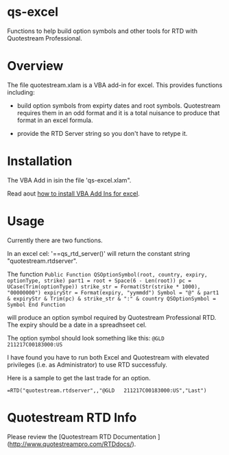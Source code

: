 # qs-excel
Functions to help build option symbols and  other tools for RTD with Quotestream Professional.

# Overview
The file  quotestream.xlam is a VBA add-in for excel.   This provides functions including:
- build option symbols from expirty dates and root symbols.  Quotestream requires them in an odd format and it is 
a total nuisance to produce that format in an excel formula. 

- provide the RTD Server string so you don't have to retype it.



# Installation
The VBA Add in isin the file 'qs-excel.xlam".  

Read aout [how to install VBA Add Ins for excel](https://www.automateexcel.com/vba/install-add-in).  

# Usage

Currently there are two functions.  

In an excel cel:  '==qs_rtd_server()'  will return the constant string "quotestream.rtdserver".


The function 
`Public Function QSOptionSymbol(root, country, expiry, optionType, strike)
    part1 = root + Space(6 - Len(root))
    pc = UCase(Trim(optionType))
    strike_str = Format(Str(strike * 1000), "00000000")
    expiryStr = Format(expiry, "yymmdd")
    Symbol = "@" & part1 & expiryStr & Trim(pc) & strike_str & ":" & country
    QSOptionSymbol = Symbol
End Function
`

will produce an option symbol required by Quotestream Professional RTD.  The expiry should be a date in a spreadhseet cel.

The option symbol should look something like this: `@GLD   211217C00183000:US`

I have found you have to run both Excel and Quotestream with elevated privileges (i.e. as Administrator) to use RTD successfuly.

Here is a sample to get the last trade for an option.

`=RTD("quotestream.rtdserver",,"@GLD   211217C00183000:US","Last")`

# Quotestream RTD Info

Please review the [Quotestream RTD Documentation ] (http://www.quotestreampro.com/RTDdocs/).

